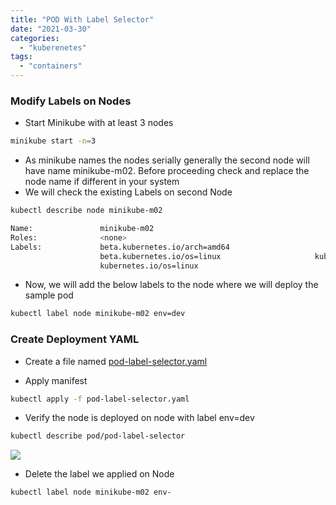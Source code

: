 ```yaml
---
title: "POD With Label Selector"
date: "2021-03-30"
categories: 
  - "kuberenetes"
tags: 
  - "containers"
---
```


### Modify Labels on Nodes
- Start Minikube with at least 3 nodes
```bash
minikube start -n=3
```

- As minikube names the nodes serially generally the second node will have name minikube-m02. Before proceeding check and replace the node name if different in your system
- We will check the existing Labels on second Node
```bash
kubectl describe node minikube-m02
```
```bash
Name:               minikube-m02 
Roles:              <none> 
Labels:             beta.kubernetes.io/arch=amd64
                    beta.kubernetes.io/os=linux                     kubernetes.io/arch=amd64                     kubernetes.io/hostname=minikube-m02 
					kubernetes.io/os=linux 
```

- Now, we will add the below labels to the node where we will deploy the sample pod
```bash
kubectl label node minikube-m02 env=dev
```				

### Create Deployment YAML
- Create a file named [pod-label-selector.yaml](https://github.com/guptanikx/learn-kube/blob/main/node-label-selector.yaml) 

- Apply manifest
```bash
kubectl apply -f pod-label-selector.yaml
```
- Verify the node is deployed on node with label env=dev
```bash
kubectl describe pod/pod-label-selector
```

![](/assets/images/kube_16-768x128.png)

- Delete the label we applied on Node
```bash
kubectl label node minikube-m02 env-
```
